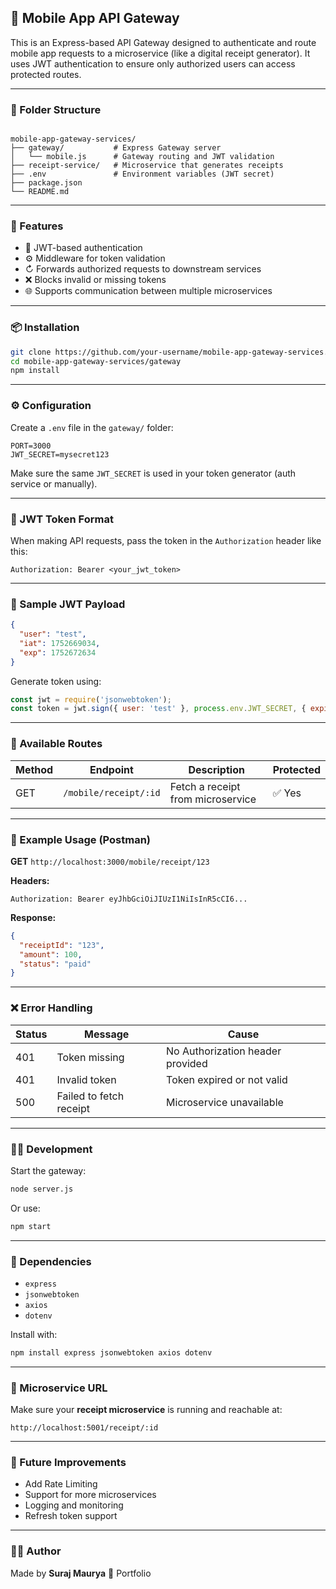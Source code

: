 ## 📱 Mobile App API Gateway

This is an Express-based API Gateway designed to authenticate and route mobile app requests to a microservice (like a digital receipt generator). It uses JWT authentication to ensure only authorized users can access protected routes.

---

### 📁 Folder Structure

```

mobile-app-gateway-services/
├── gateway/           # Express Gateway server
│   └── mobile.js      # Gateway routing and JWT validation
├── receipt-service/   # Microservice that generates receipts
├── .env               # Environment variables (JWT secret)
├── package.json
└── README.md
```

---

### 🚀 Features

* 🔐 JWT-based authentication
* ⚙️ Middleware for token validation
* ↻ Forwards authorized requests to downstream services
* ❌ Blocks invalid or missing tokens
* 🌐 Supports communication between multiple microservices

---

### 📦 Installation

```bash
git clone https://github.com/your-username/mobile-app-gateway-services.git
cd mobile-app-gateway-services/gateway
npm install
```

---

### ⚙️ Configuration

Create a `.env` file in the `gateway/` folder:

```env
PORT=3000
JWT_SECRET=mysecret123
```

Make sure the same `JWT_SECRET` is used in your token generator (auth service or manually).

---

### 🔐 JWT Token Format

When making API requests, pass the token in the `Authorization` header like this:

```
Authorization: Bearer <your_jwt_token>
```

---

### 🧪 Sample JWT Payload

```json
{
  "user": "test",
  "iat": 1752669034,
  "exp": 1752672634
}
```

Generate token using:

```js
const jwt = require('jsonwebtoken');
const token = jwt.sign({ user: 'test' }, process.env.JWT_SECRET, { expiresIn: '1h' });
```

---

### 🛚️ Available Routes

| Method | Endpoint              | Description                       | Protected |
| ------ | --------------------- | --------------------------------- | --------- |
| GET    | `/mobile/receipt/:id` | Fetch a receipt from microservice | ✅ Yes     |

---

### 🧾 Example Usage (Postman)

**GET** `http://localhost:3000/mobile/receipt/123`

**Headers:**

```
Authorization: Bearer eyJhbGciOiJIUzI1NiIsInR5cCI6...
```

**Response:**

```json
{
  "receiptId": "123",
  "amount": 100,
  "status": "paid"
}
```

---

### ❌ Error Handling

| Status | Message                 | Cause                            |
| ------ | ----------------------- | -------------------------------- |
| 401    | Token missing           | No Authorization header provided |
| 401    | Invalid token           | Token expired or not valid       |
| 500    | Failed to fetch receipt | Microservice unavailable         |

---

### 🧑‍💻 Development

Start the gateway:

```bash
node server.js
```

Or use:

```bash
npm start
```

---

### 📌 Dependencies

* `express`
* `jsonwebtoken`
* `axios`
* `dotenv`

Install with:

```bash
npm install express jsonwebtoken axios dotenv
```

---

### 📂 Microservice URL

Make sure your **receipt microservice** is running and reachable at:

```
http://localhost:5001/receipt/:id
```

---

### 🛅 Future Improvements

* Add Rate Limiting
* Support for more microservices
* Logging and monitoring
* Refresh token support

---

### 🧑‍💼 Author

Made by **Suraj Maurya**
🔗 Portfolio
